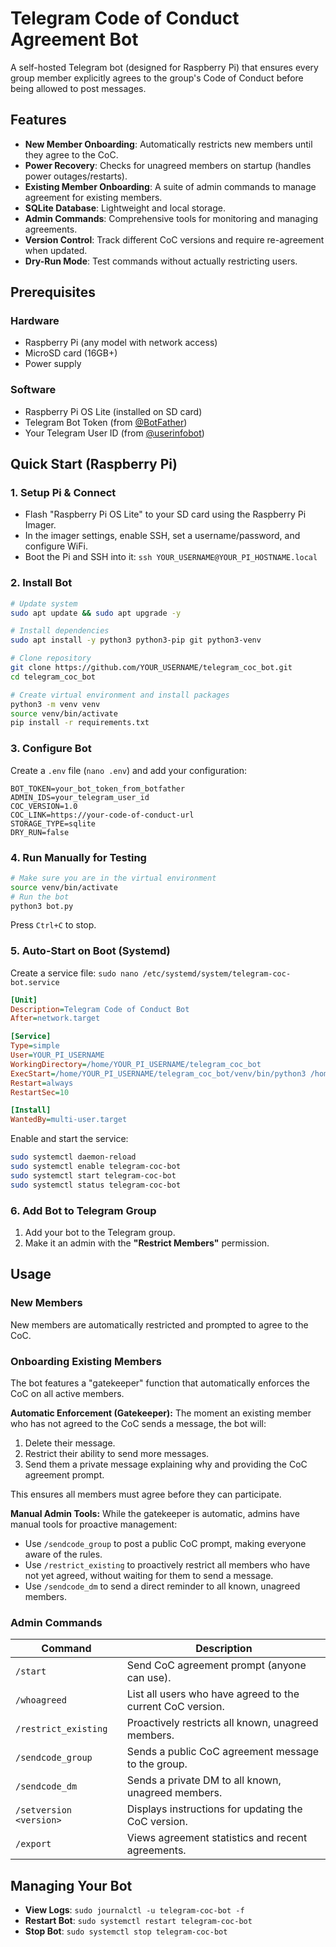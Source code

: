 # Telegram Code of Conduct Agreement Bot

A self-hosted Telegram bot (designed for Raspberry Pi) that ensures every group member explicitly agrees to the group's Code of Conduct before being allowed to post messages.

## Features

- **New Member Onboarding**: Automatically restricts new members until they agree to the CoC.
- **Power Recovery**: Checks for unagreed members on startup (handles power outages/restarts).
- **Existing Member Onboarding**: A suite of admin commands to manage agreement for existing members.
- **SQLite Database**: Lightweight and local storage.
- **Admin Commands**: Comprehensive tools for monitoring and managing agreements.
- **Version Control**: Track different CoC versions and require re-agreement when updated.
- **Dry-Run Mode**: Test commands without actually restricting users.

## Prerequisites

### Hardware
- Raspberry Pi (any model with network access)
- MicroSD card (16GB+)
- Power supply

### Software
- Raspberry Pi OS Lite (installed on SD card)
- Telegram Bot Token (from [@BotFather](https://t.me/BotFather))
- Your Telegram User ID (from [@userinfobot](https://t.me/userinfobot))

## Quick Start (Raspberry Pi)

### 1. Setup Pi & Connect
- Flash "Raspberry Pi OS Lite" to your SD card using the Raspberry Pi Imager.
- In the imager settings, enable SSH, set a username/password, and configure WiFi.
- Boot the Pi and SSH into it: `ssh YOUR_USERNAME@YOUR_PI_HOSTNAME.local`

### 2. Install Bot
```bash
# Update system
sudo apt update && sudo apt upgrade -y

# Install dependencies
sudo apt install -y python3 python3-pip git python3-venv

# Clone repository
git clone https://github.com/YOUR_USERNAME/telegram_coc_bot.git
cd telegram_coc_bot

# Create virtual environment and install packages
python3 -m venv venv
source venv/bin/activate
pip install -r requirements.txt
```

### 3. Configure Bot
Create a `.env` file (`nano .env`) and add your configuration:
```
BOT_TOKEN=your_bot_token_from_botfather
ADMIN_IDS=your_telegram_user_id
COC_VERSION=1.0
COC_LINK=https://your-code-of-conduct-url
STORAGE_TYPE=sqlite
DRY_RUN=false
```

### 4. Run Manually for Testing
```bash
# Make sure you are in the virtual environment
source venv/bin/activate 
# Run the bot
python3 bot.py
```
Press `Ctrl+C` to stop.

### 5. Auto-Start on Boot (Systemd)
Create a service file: `sudo nano /etc/systemd/system/telegram-coc-bot.service`
```ini
[Unit]
Description=Telegram Code of Conduct Bot
After=network.target

[Service]
Type=simple
User=YOUR_PI_USERNAME
WorkingDirectory=/home/YOUR_PI_USERNAME/telegram_coc_bot
ExecStart=/home/YOUR_PI_USERNAME/telegram_coc_bot/venv/bin/python3 /home/YOUR_PI_USERNAME/telegram_coc_bot/bot.py
Restart=always
RestartSec=10

[Install]
WantedBy=multi-user.target
```
Enable and start the service:
```bash
sudo systemctl daemon-reload
sudo systemctl enable telegram-coc-bot
sudo systemctl start telegram-coc-bot
sudo systemctl status telegram-coc-bot
```

### 6. Add Bot to Telegram Group
1. Add your bot to the Telegram group.
2. Make it an admin with the **"Restrict Members"** permission.

## Usage

### New Members
New members are automatically restricted and prompted to agree to the CoC.

### Onboarding Existing Members
The bot features a "gatekeeper" function that automatically enforces the CoC on all active members.

**Automatic Enforcement (Gatekeeper):**
The moment an existing member who has not agreed to the CoC sends a message, the bot will:
1.  Delete their message.
2.  Restrict their ability to send more messages.
3.  Send them a private message explaining why and providing the CoC agreement prompt.

This ensures all members must agree before they can participate.

**Manual Admin Tools:**
While the gatekeeper is automatic, admins have manual tools for proactive management:
-   Use `/sendcode_group` to post a public CoC prompt, making everyone aware of the rules.
-   Use `/restrict_existing` to proactively restrict all members who have not yet agreed, without waiting for them to send a message.
-   Use `/sendcode_dm` to send a direct reminder to all known, unagreed members.

### Admin Commands
| Command | Description |
|---|---|
| `/start` | Send CoC agreement prompt (anyone can use). |
| `/whoagreed` | List all users who have agreed to the current CoC version. |
| `/restrict_existing` | Proactively restricts all known, unagreed members. |
| `/sendcode_group` | Sends a public CoC agreement message to the group. |
| `/sendcode_dm` | Sends a private DM to all known, unagreed members. |
| `/setversion <version>`| Displays instructions for updating the CoC version. |
| `/export` | Views agreement statistics and recent agreements. |

## Managing Your Bot

- **View Logs**: `sudo journalctl -u telegram-coc-bot -f`
- **Restart Bot**: `sudo systemctl restart telegram-coc-bot`
- **Stop Bot**: `sudo systemctl stop telegram-coc-bot`
